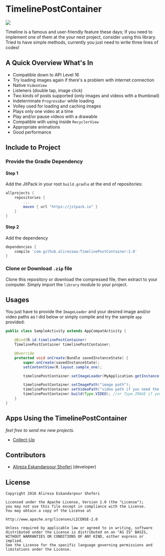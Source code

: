 # TimelinePostContainer

[![](https://jitpack.io/v/alirezaaa/TimelinePostContainer.svg)](https://jitpack.io/#alirezaaa/TimelinePostContainer)

Timeline is a famous and user-friendly feature these days; If you need to implement one of them at the your next project, consider using this library. Tried to have simple methods, currently you just need to write three lines of codes!

## A Quick Overview What's In
* Compatible down to API Level 16
* Try loading images again if there's a problem with internet connection
* Native `VideoView`
* Listeners (double tap, image click)
* Two kinds of posts supported (only images and videos with a thumbnail)
* Indeterminate `ProgressBar` while loading
* Volley used for loading and caching images
* Plays only one video at a time
* Play and/or pause videos with a drawable
* Compatible with using inside `RecyclerView`
* Appropriate animations
* Good performance

## Include to Project
### Provide the Gradle Dependency
#### Step 1
Add the JitPack in your root `build.gradle` at the end of repositories:
```gradle
allprojects {
    repositories {
        ...
        maven { url "https://jitpack.io" }
    }
}
```
#### Step 2
Add the dependency
```gradle
dependencies {
    compile 'com.github.alirezaaa:TimelinePostContainer:2.0'
}
```
### Clone or Download `.zip` file
Clone this repository or download the compressed file, then extract to your computer. Simply import the `library` module to your project.

## Usages
You just have to provide the `ImageLoader` and your desired image and/or video paths as I did below or simply compile and try the sample `app` provided:
```java
public class SampleActivity extends AppCompatActivity {

    @Bind(R.id.timelinePostContainer)
    TimelinePostContainer timelinePostContainer;

    @Override
    protected void onCreate(Bundle savedInstanceState) {
        super.onCreate(savedInstanceState);
        setContentView(R.layout.sample_one);

        timelinePostContainer.setImageLoader(MyApplication.getInstance().getImageLoader());

        timelinePostContainer.setImagePath("image path");
        timelinePostContainer.setVideoPath("video path if you need the video implementation");
        timelinePostContainer.build(Type.VIDEO); //or Type.IMAGE if you need the image implementation
    }
}
```

## Apps Using the TimelinePostContainer
*feel free to send me new projects.*
- [Collect-Up](http://collect-up.com)

## Contributors
- [Alireza Eskandarpour Shoferi](https://twitter.com/enormoustheory) (developer)

## License
    Copyright 2016 Alireza Eskandarpour Shoferi
    
    Licensed under the Apache License, Version 2.0 (the "License");
    you may not use this file except in compliance with the License.
    You may obtain a copy of the License at
    
    http://www.apache.org/licenses/LICENSE-2.0
    
    Unless required by applicable law or agreed to in writing, software
    distributed under the License is distributed on an "AS IS" BASIS,
    WITHOUT WARRANTIES OR CONDITIONS OF ANY KIND, either express or implied.
    See the License for the specific language governing permissions and
    limitations under the License.
